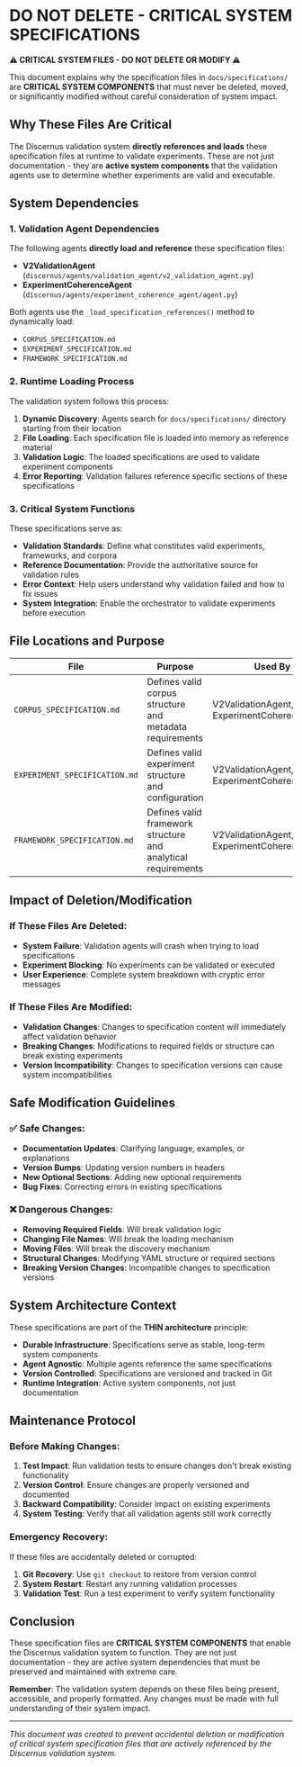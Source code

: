 # DO NOT DELETE - CRITICAL SYSTEM SPECIFICATIONS

**⚠️ CRITICAL SYSTEM FILES - DO NOT DELETE OR MODIFY ⚠️**

This document explains why the specification files in `docs/specifications/` are **CRITICAL SYSTEM COMPONENTS** that must never be deleted, moved, or significantly modified without careful consideration of system impact.

## Why These Files Are Critical

The Discernus validation system **directly references and loads** these specification files at runtime to validate experiments. These are not just documentation - they are **active system components** that the validation agents use to determine whether experiments are valid and executable.

## System Dependencies

### 1. Validation Agent Dependencies

The following agents **directly load and reference** these specification files:

- **V2ValidationAgent** (`discernus/agents/validation_agent/v2_validation_agent.py`)
- **ExperimentCoherenceAgent** (`discernus/agents/experiment_coherence_agent/agent.py`)

Both agents use the `_load_specification_references()` method to dynamically load:
- `CORPUS_SPECIFICATION.md`
- `EXPERIMENT_SPECIFICATION.md` 
- `FRAMEWORK_SPECIFICATION.md`

### 2. Runtime Loading Process

The validation system follows this process:

1. **Dynamic Discovery**: Agents search for `docs/specifications/` directory starting from their location
2. **File Loading**: Each specification file is loaded into memory as reference material
3. **Validation Logic**: The loaded specifications are used to validate experiment components
4. **Error Reporting**: Validation failures reference specific sections of these specifications

### 3. Critical System Functions

These specifications serve as:

- **Validation Standards**: Define what constitutes valid experiments, frameworks, and corpora
- **Reference Documentation**: Provide the authoritative source for validation rules
- **Error Context**: Help users understand why validation failed and how to fix issues
- **System Integration**: Enable the orchestrator to validate experiments before execution

## File Locations and Purpose

| File | Purpose | Used By |
|------|---------|---------|
| `CORPUS_SPECIFICATION.md` | Defines valid corpus structure and metadata requirements | V2ValidationAgent, ExperimentCoherenceAgent |
| `EXPERIMENT_SPECIFICATION.md` | Defines valid experiment structure and configuration | V2ValidationAgent, ExperimentCoherenceAgent |
| `FRAMEWORK_SPECIFICATION.md` | Defines valid framework structure and analytical requirements | V2ValidationAgent, ExperimentCoherenceAgent |

## Impact of Deletion/Modification

### If These Files Are Deleted:
- **System Failure**: Validation agents will crash when trying to load specifications
- **Experiment Blocking**: No experiments can be validated or executed
- **User Experience**: Complete system breakdown with cryptic error messages

### If These Files Are Modified:
- **Validation Changes**: Changes to specification content will immediately affect validation behavior
- **Breaking Changes**: Modifications to required fields or structure can break existing experiments
- **Version Incompatibility**: Changes to specification versions can cause system incompatibilities

## Safe Modification Guidelines

### ✅ Safe Changes:
- **Documentation Updates**: Clarifying language, examples, or explanations
- **Version Bumps**: Updating version numbers in headers
- **New Optional Sections**: Adding new optional requirements
- **Bug Fixes**: Correcting errors in existing specifications

### ❌ Dangerous Changes:
- **Removing Required Fields**: Will break validation logic
- **Changing File Names**: Will break the loading mechanism
- **Moving Files**: Will break the discovery mechanism
- **Structural Changes**: Modifying YAML structure or required sections
- **Breaking Version Changes**: Incompatible changes to specification versions

## System Architecture Context

These specifications are part of the **THIN architecture** principle:

- **Durable Infrastructure**: Specifications serve as stable, long-term system components
- **Agent Agnostic**: Multiple agents reference the same specifications
- **Version Controlled**: Specifications are versioned and tracked in Git
- **Runtime Integration**: Active system components, not just documentation

## Maintenance Protocol

### Before Making Changes:
1. **Test Impact**: Run validation tests to ensure changes don't break existing functionality
2. **Version Control**: Ensure changes are properly versioned and documented
3. **Backward Compatibility**: Consider impact on existing experiments
4. **System Testing**: Verify that all validation agents still work correctly

### Emergency Recovery:
If these files are accidentally deleted or corrupted:
1. **Git Recovery**: Use `git checkout` to restore from version control
2. **System Restart**: Restart any running validation processes
3. **Validation Test**: Run a test experiment to verify system functionality

## Conclusion

These specification files are **CRITICAL SYSTEM COMPONENTS** that enable the Discernus validation system to function. They are not just documentation - they are active system dependencies that must be preserved and maintained with extreme care.

**Remember**: The validation system depends on these files being present, accessible, and properly formatted. Any changes must be made with full understanding of their system impact.

---

*This document was created to prevent accidental deletion or modification of critical system specification files that are actively referenced by the Discernus validation system.*
